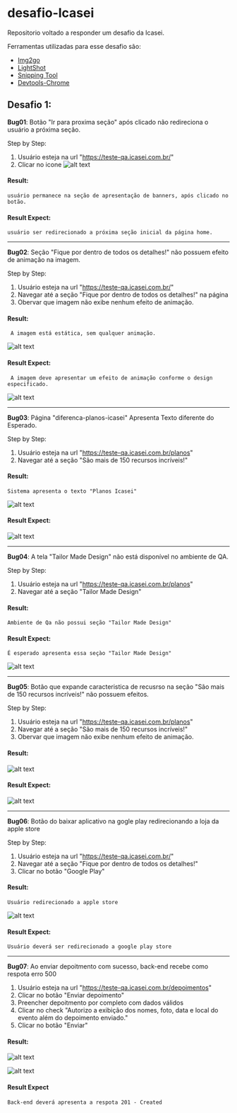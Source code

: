 # desafio-Icasei
Repositorio voltado a responder um desafio da Icasei.

Ferramentas utilizadas para esse desafio são:
  
  - [Img2go](https://www.img2go.com/pt/converter-video-para-gif)
  - [LightShot](https://app.prntscr.com/pt-br/download.html)
  - [Snipping Tool](https://apps.microsoft.com/detail/9mz95kl8mr0l?hl=en-mt&gl=MT)
  - [Devtools-Chrome]("https://developer.chrome.com/docs/devtools?hl=pt-br")

## Desafio 1: 

**Bug01**:  Botão "Ir para proxima seção" após clicado não redireciona o usuário a próxima seção.

Step by Step: 

1. Usuário esteja na url "https://teste-qa.icasei.com.br/" 
2. Clicar no icone ![alt text](/evidencias_testes/image.png)

#### Result: 

`usuário permanece na seção de apresentação de banners, após clicado no botão.`

#### Result Expect:

`usuário ser redirecionado a próxima seção inicial da página home.`


---

**Bug02**: Seção "Fique por dentro de todos os detalhes!" não possuem efeito de animação na imagem.

Step by Step:

1. Usuário esteja na url "https://teste-qa.icasei.com.br/"
2. Navegar até a seção "Fique por dentro de todos os detalhes!" na página
3. Obervar que imagem não exibe nenhum efeito de animação.

#### Result: 

` A imagem está estática, sem qualquer animação.`

![alt text](/evidencias_testes/bug2.gif)


#### Result Expect: 

` A imagem deve apresentar um efeito de animação conforme o design especificado.`

![alt text](/evidencias_testes/resultExpect2.gif)

---

**Bug03**: Página "diferenca-planos-icasei" Apresenta Texto diferente do Esperado.

Step by Step: 

1. Usuário esteja na url "https://teste-qa.icasei.com.br/planos"
2. Navegar até a seção "São mais de 150 recursos incríveis!"

#### Result:

`Sistema apresenta o texto "Planos Icasei"`

![alt text](/evidencias_testes/image-2.png)


#### Result Expect: 

![alt text](/evidencias_testes/image-1.png)

--- 

**Bug04**: A tela "Tailor Made Design" não está disponível no ambiente de QA.

Step by Step: 

1. Usuário esteja na url "https://teste-qa.icasei.com.br/planos"
2. Navegar até a seção "Tailor Made Design"

#### Result: 

`Ambiente de Qa não possui seção "Tailor Made Design"`

#### Result Expect: 

`É esperado apresenta essa seçào "Tailor Made Design"`

![alt text](/evidencias_testes/image-3.png)

---

**Bug05**: Botão que expande caracteristica de recusrso na seção "São mais de 150 recursos incríveis!" não possuem efeitos.

Step by Step: 

1. Usuário esteja na url "https://teste-qa.icasei.com.br/planos"
2. Navegar até a seção "São mais de 150 recursos incríveis!"
3. Obervar que imagem não exibe nenhum efeito de animação.


#### Result:

![alt text](/evidencias_testes/image-5.png)

#### Result Expect: 

![alt text](/evidencias_testes/image-4.png)

---

**Bug06**: Botão do baixar aplicativo na gogle play redirecionando a loja da apple store

Step by Step: 

1. Usuário esteja na url "https://teste-qa.icasei.com.br/" 
2. Navegar até a seção "Fique por dentro de todos os detalhes!"
3. Clicar no botão "Google Play"


#### Result: 

`Usuário redirecionado a apple store`

![alt text](/evidencias_testes/image-6.png)

#### Result Expect: 

`Usuário deverá ser redirecionado a google play store`

---

**Bug07**: Ao enviar depoitmento com sucesso, back-end recebe como respota erro 500

1. Usuário esteja na url "https://teste-qa.icasei.com.br/depoimentos"
2. Clicar no botão "Enviar depoimento"
3. Preencher depoitmento por completo com dados válidos
4. Clicar no check "Autorizo a exibição dos nomes, foto, data e local do evento além do depoimento enviado."
5. Clicar no botão "Enviar"

#### Result:
![alt text](/evidencias_testes/image-7.1.png)

![alt text](/evidencias_testes/image-7.2.png)


#### Result Expect

`Back-end deverá apresenta a respota 201 - Created`